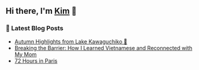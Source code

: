 ## Hi there, I'm [Kim](https://kim-nguyenkhn.github.io/) 👋

### 📕 Latest Blog Posts
<!-- BLOG-POST-LIST:START -->
- [Autumn Highlights from Lake Kawaguchiko 🍂](https://kimception.blog/2025/02/15/autumn-highlights-from-lake-kawaguchiko/)
- [Breaking the Barrier: How I Learned Vietnamese and Reconnected with My Mom](https://kimception.blog/2023/12/08/learning-vietnamese-in-my-30s-as-a-vietnamese-american-viet-kieu-hoc-noi-tieng-viet-trong-khi-tuoi-30s-cua-minh/)
- [72 Hours in Paris](https://kimception.blog/2023/04/09/72-hours-in-paris/)
<!-- BLOG-POST-LIST:END -->
